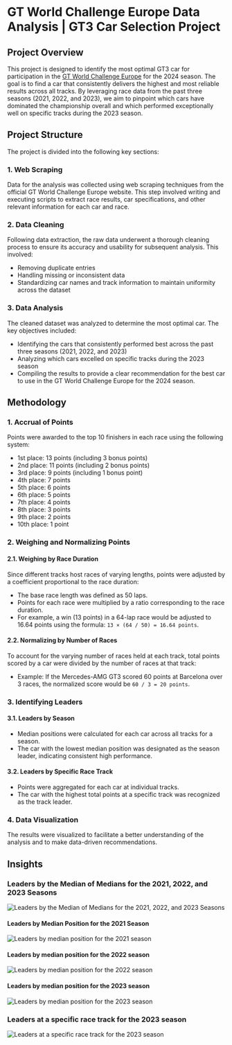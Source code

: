 # GT World Challenge Europe Data Analysis | GT3 Car Selection Project



## Project Overview
This project is designed to identify the most optimal GT3 car for participation in the [GT World Challenge Europe](https://www.gt-world-challenge-europe.com/results) for the 2024 season. The goal is to find a car that consistently delivers the highest and most reliable results across all tracks. By leveraging race data from the past three seasons (2021, 2022, and 2023), we aim to pinpoint which cars have dominated the championship overall and which performed exceptionally well on specific tracks during the 2023 season.



## Project Structure
The project is divided into the following key sections:


### 1. Web Scraping
Data for the analysis was collected using web scraping techniques from the official GT World Challenge Europe website. This step involved writing and executing scripts to extract race results, car specifications, and other relevant information for each car and race.


### 2. Data Cleaning
Following data extraction, the raw data underwent a thorough cleaning process to ensure its accuracy and usability for subsequent analysis. This involved:
- Removing duplicate entries
- Handling missing or inconsistent data
- Standardizing car names and track information to maintain uniformity across the dataset


### 3. Data Analysis
The cleaned dataset was analyzed to determine the most optimal car. The key objectives included:
- Identifying the cars that consistently performed best across the past three seasons (2021, 2022, and 2023)
- Analyzing which cars excelled on specific tracks during the 2023 season
- Compiling the results to provide a clear recommendation for the best car to use in the GT World Challenge Europe for the 2024 season.



## Methodology


### 1. Accrual of Points
Points were awarded to the top 10 finishers in each race using the following system:

- 1st place: 13 points (including 3 bonus points)
- 2nd place: 11 points (including 2 bonus points)
- 3rd place: 9 points (including 1 bonus point)
- 4th place: 7 points
- 5th place: 6 points
- 6th place: 5 points
- 7th place: 4 points
- 8th place: 3 points
- 9th place: 2 points
- 10th place: 1 point


### 2. Weighing and Normalizing Points

#### 2.1. Weighing by Race Duration
Since different tracks host races of varying lengths, points were adjusted by a coefficient proportional to the race duration:
- The base race length was defined as 50 laps.
- Points for each race were multiplied by a ratio corresponding to the race duration.
- For example, a win (13 points) in a 64-lap race would be adjusted to 16.64 points using the formula: `13 × (64 / 50) = 16.64 points`.

#### 2.2. Normalizing by Number of Races
To account for the varying number of races held at each track, total points scored by a car were divided by the number of races at that track:
- Example: If the Mercedes-AMG GT3 scored 60 points at Barcelona over 3 races, the normalized score would be `60 / 3 = 20 points`.


### 3. Identifying Leaders

#### 3.1. Leaders by Season
- Median positions were calculated for each car across all tracks for a season.
- The car with the lowest median position was designated as the season leader, indicating consistent high performance.

#### 3.2. Leaders by Specific Race Track
- Points were aggregated for each car at individual tracks.
- The car with the highest total points at a specific track was recognized as the track leader.


### 4. Data Visualization
The results were visualized to facilitate a better understanding of the analysis and to make data-driven recommendations.



## Insights


### Leaders by the Median of Medians for the 2021, 2022, and 2023 Seasons
![Leaders by the Median of Medians for the 2021, 2022, and 2023 Seasons](images/Leaders_by_the_Median_o_Medians_Seasons.png)


#### Leaders by Median Position for the 2021 Season
![Leaders by median position for the 2021 season](images/Leaders_by_median_position_for_the_2021_season.png)


#### Leaders by median position for the 2022 season
![Leaders by median position for the 2022 season](images/Leaders_by_median_position_for_the_2022_season.png)


#### Leaders by median position for the 2023 season
![Leaders by median position for the 2023 season](images/Leaders_by_median_position_for_the_2023_season.png)


### Leaders at a specific race track for the 2023 season
![Leaders at a specific race track for the 2023 season](images/Leaders_at_a_specific_race_track_for_the_2023_season.png)
